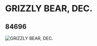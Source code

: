 # GRIZZLY BEAR, DEC.
## 84696
![GRIZZLY BEAR, DEC.](https://lc-www-live-s.legocdn.com/media/bricks/5/2/4536309.jpg)